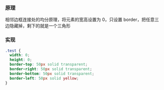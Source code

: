 ### 原理

相邻边框连接处的均分原理，将元素的宽高设置为 0，只设置 border，把任意三边隐藏掉，剩下的就是一个三角形

### 实现

```css
.test {
  width: 0;
  height: 0;
  border-top: 50px solid transparent;
  border-right: 50px solid transparent;
  border-bottom: 50px solid transparent;
  border-left: 50px solid yellow;
}
```
